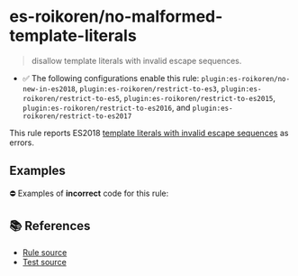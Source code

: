 # es-roikoren/no-malformed-template-literals
> disallow template literals with invalid escape sequences.

- ✅ The following configurations enable this rule: `plugin:es-roikoren/no-new-in-es2018`, `plugin:es-roikoren/restrict-to-es3`, `plugin:es-roikoren/restrict-to-es5`, `plugin:es-roikoren/restrict-to-es2015`, `plugin:es-roikoren/restrict-to-es2016`, and `plugin:es-roikoren/restrict-to-es2017`

This rule reports ES2018 [template literals with invalid escape sequences](https://github.com/tc39/proposal-template-literal-revision#readme) as errors.

## Examples

⛔ Examples of **incorrect** code for this rule:

<eslint-playground type="bad" code="/*eslint es-roikoren/no-malformed-template-literals: error */
tag`\unicode`
" />

## 📚 References

- [Rule source](https://github.com/roikoren755/eslint-plugin-es/blob/v0.0.1/src/rules/no-malformed-template-literals.ts)
- [Test source](https://github.com/roikoren755/eslint-plugin-es/blob/v0.0.1/tests/src/rules/no-malformed-template-literals.ts)

